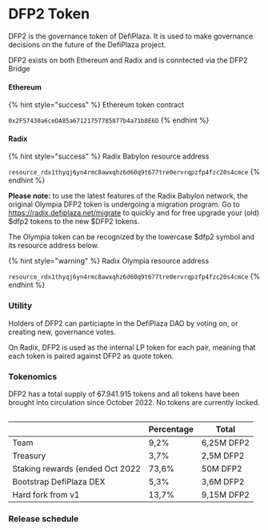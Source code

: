 # DFP2 Token

DFP2 is the governance token of DefiPlaza. It is used to make governance decisions on the future of the DefiPlaza project.

DFP2 exists on both Ethereum and Radix and is conntected via the DFP2 Bridge

#### Ethereum

{% hint style="success" %}
Ethereum token contract

`0x2F57430a6ceDA85a67121757785877b4a71b8E6D`
{% endhint %}

#### Radix

{% hint style="success" %}
Radix Babylon resource address

`resource_rdx1thyqj6yn4rmc8awxqhz6d60q9t677tre0ervrqpzfp4fzc20s4cmce`
{% endhint %}

**Please note:** to use the latest features of the Radix Babylon network, the original Olympia DFP2 token is undergoing a migration program. Go to https://radix.defiplaza.net/migrate to quickly and for free upgrade your (old) $dfp2 tokens to the new $DFP2 tokens.&#x20;

The Olympia token can be recognized by the lowercase $dfp2 symbol and its resource address below.

{% hint style="warning" %}
Radix Olympia resource address

`resource_rdx1thyqj6yn4rmc8awxqhz6d60q9t677tre0ervrqpzfp4fzc20s4cmce`
{% endhint %}

### Utility

Holders of DFP2 can particiapte in the DefiPlaza DAO by voting on, or creating new, governance votes.&#x20;

On Radix, DFP2 is used as the internal LP token for each pair, meaning that each token is paired against DFP2 as quote token.&#x20;

### Tokenomics

DFP2 has a total supply of 67.941.915 tokens and all tokens have been brought into circulation since October 2022. No tokens are currently locked.



<figure><img src="https://static.defiplaza.net/website/uploads/2021/11/20182832/DFP2-distribution.jpeg" alt=""><figcaption></figcaption></figure>



|                                 | Percentage | Total      |
| ------------------------------- | ---------- | ---------- |
| Team                            | 9,2%       | 6,25M DFP2 |
| Treasury                        | 3,7%       | 2,5M DFP2  |
| Staking rewards (ended Oct 2022 | 73,6%      | 50M DFP2   |
| Bootstrap DefiPlaza DEX         | 5,3%       | 3,6M DFP2  |
| Hard fork from v1               | 13,7%      | 9,15M DFP2 |

### Release schedule

<figure><img src="https://static.defiplaza.net/website/uploads/2021/11/20182832/DFP2-in-circulation-over-time.jpeg" alt=""><figcaption></figcaption></figure>

<figure><img src="https://static.defiplaza.net/website/uploads/2021/11/20182833/DFP2-staking-rewards-distribution.jpeg" alt=""><figcaption></figcaption></figure>
